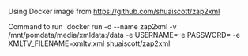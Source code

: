 Using Docker image from https://github.com/shuaiscott/zap2xml

Command to run `docker run -d --name zap2xml -v /mnt/pomdata/media/xmldata:/data -e USERNAME=<username>-e PASSWORD=<password> -e XMLTV_FILENAME=xmltv.xml shuaiscott/zap2xml
